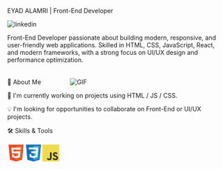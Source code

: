  EYAD ALAMRI | Front-End Developer

<a href='https://www.linkedin.com/in/eyad-alamri/'><img align='left' alt="linkedin" src="https://raw.githubusercontent.com/rahul-jha98/rahul-jha98/561d474902b59c7429ec22bb73e225696c27b202/assets/linkedin.svg" height='18px'/></a>

<br/>

Front-End Developer passionate about building modern, responsive, and user-friendly web applications. Skilled in HTML, CSS, JavaScript, React, and modern frameworks, with a strong focus on UI/UX design and performance optimization.
<br/> <br/> <br/>
<img align="right" alt="GIF" src="https://raw.githubusercontent.com/rahul-jha98/rahul-jha98/main/techstack.gif" width="360px"/> 
🧠 About Me

🔭 I'm currently working on projects using HTML / JS / CSS.

💡 I'm looking for opportunities to collaborate on Front-End or UI/UX projects.


🛠️ Skills & Tools
<br/> <br/>
<a href="https://developer.mozilla.org/en-US/docs/Web/HTML" target="_blank"><img align="left" alt="HTML" height ="40px" src="https://raw.githubusercontent.com/devicons/devicon/master/icons/html5/html5-original.svg"></a>
<a href="https://developer.mozilla.org/en-US/docs/Web/CSS" target="_blank"><img align="left" alt="CSS" height ="40px" src="https://raw.githubusercontent.com/devicons/devicon/master/icons/css3/css3-original.svg"></a>
<a href="https://developer.mozilla.org/en-US/docs/Web/JavaScript" target="_blank"><img align="left" alt="JavaScript" height ="40px" src="https://raw.githubusercontent.com/devicons/devicon/master/icons/javascript/javascript-original.svg"></a>


<br><br><br>

